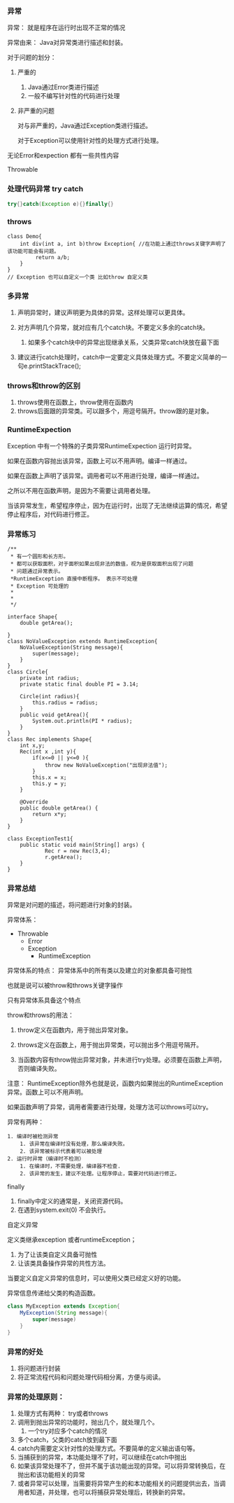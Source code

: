 ### 异常

异常： 就是程序在运行时出现不正常的情况

异常由来： Java对异常类进行描述和封装。

对于问题的划分：

1. 严重的

   1. Java通过Error类进行描述
   2. 一般不编写针对性的代码进行处理

2. 非严重的问题

   对与非严重的，Java通过Exception类进行描述。

   对于Exception可以使用针对性的处理方式进行处理。



无论Error和expection 都有一些共性内容

Throwable

### 处理代码异常 try catch 

```java
try{}catch(Exception e){}finally{}
```



### throws

```
class Demo{
	int div(int a, int b)throw Exception{ //在功能上通过throws关键字声明了该功能可能会有问题。
		 return a/b;
	}
}
// Exception 也可以自定义一个类 比如throw 自定义类
```

### 多异常

1. 声明异常时，建议声明更为具体的异常。这样处理可以更具体。
2. 对方声明几个异常，就对应有几个catch块。不要定义多余的catch块。
   1. 如果多个catch块中的异常出现继承关系，父类异常catch块放在最下面

3. 建议进行catch处理时，catch中一定要定义具体处理方式。不要定义简单的一句e.printStackTrace();



### throws和throw的区别

1. throws使用在函数上，throw使用在函数内
2. throws后面跟的异常类。可以跟多个，用逗号隔开。throw跟的是对象。



###  RuntimeExpection

Exception 中有一个特殊的子类异常RuntimeExpection 运行时异常。

如果在函数内容抛出该异常，函数上可以不用声明。编译一样通过。

如果在函数上声明了该异常。调用者可以不用进行处理，编译一样通过。

之所以不用在函数声明，是因为不需要让调用者处理。

当该异常发生，希望程序停止，因为在运行时，出现了无法继续运算的情况，希望停止程序后，对代码进行修正。



### 异常练习

```
/**
 * 有一个圆形和长方形。
 * 都可以获取面积，对于面积如果出现非法的数值，视为是获取面积出现了问题
 * 问题通过异常表示。
 *RuntimeException 直接中断程序。 表示不可处理
 * Exception 可处理的
 *
 * 
 */

interface Shape{
    double getArea();

}
class NoValueException extends RuntimeException{
    NoValueException(String message){
        super(message);
    }
}
class Circle{
    private int radius;
    private static final double PI = 3.14;

    Circle(int radius){
        this.radius = radius;
    }
    public void getArea(){
        System.out.println(PI * radius);
    }
}
class Rec implements Shape{
    int x,y;
    Rec(int x ,int y){
        if(x<=0 || y<=0 ){
            throw new NoValueException("出现非法值");
        }
        this.x = x;
        this.y = y;
    }

    @Override
    public double getArea() {
        return x*y;
    }
}

class ExceptionTest1{
    public static void main(String[] args) {
            Rec r = new Rec(3,4);
            r.getArea();
    }
}
```



### 异常总结

异常是对问题的描述，将问题进行对象的封装。

异常体系：

 * Throwable
    * Error
    * Exception
       * RuntimeException

异常体系的特点： 异常体系中的所有类以及建立的对象都具备可抛性

也就是说可以被throw和throws关键字操作

只有异常体系具备这个特点



throw和throws的用法：

1. throw定义在函数内，用于抛出异常对象。

2. throws定义在函数上，用于抛出异常类，可以抛出多个用逗号隔开。

3. 当函数内容有throw抛出异常对象，并未进行try处理。必须要在函数上声明，否则编译失败。

注意： RuntimeException除外也就是说，函数内如果抛出的RuntimeException异常。函数上可以不用声明。

如果函数声明了异常，调用者需要进行处理，处理方法可以throws可以try。



异常有两种：

 	1. 编译时被检测异常
      	1. 该异常在编译时没有处理，那么编译失败。
      	2. 该异常被标示代表着可以被处理
 	2. 运行时异常（编译时不检测）
      	1. 在编译时，不需要处理，编译器不检查.
      	2. 该异常的发生，建议不处理。让程序停止，需要对代码进行修正。



finally

1. finally中定义的通常是，关闭资源代码。
2. 在遇到system.exit(0) 不会执行。



自定义异常

定义类继承exception 或者runtimeException；

1. 为了让该类自定义具备可抛性
2. 让该类具备操作异常的共性方法。

当要定义自定义异常的信息时，可以使用父类已经定义好的功能。

异常信息传递给父类的构造函数。

```java
class MyException extends Exception{
	MyException(String message){
		super(message)
	}
}
```



### 异常的好处

1. 将问题进行封装
2. 将正常流程代码和问题处理代码相分离，方便与阅读。



### 异常的处理原则：

1. 处理方式有两种： try或者throws
2. 调用到抛出异常的功能时，抛出几个，就处理几个。
   1. 一个try对应多个catch的情况
3. 多个catch，父类的catch放到最下面
4. catch内需要定义针对性的处理方式。不要简单的定义输出语句等。
5. 当捕获到的异常，本功能处理不了时，可以继续在catch中抛出
6. 如果该异常处理不了，但并不属于该功能出现的异常。可以将异常转换后，在抛出和该功能相关的异常
7. 或者异常可以处理，当需要将异常产生的和本功能相关的问题提供出去，当调用者知道，并处理，也可以将捕获异常处理后，转换新的异常。